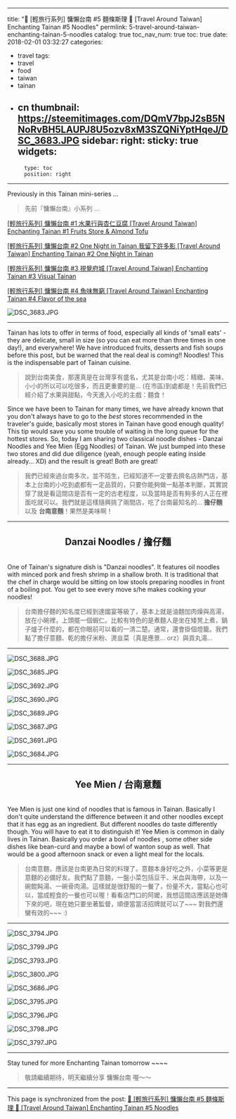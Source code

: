 
---
title: "🚉 [輕旅行系列] 慵懶台南 #5 麵條斯理 🚉 [Travel Around Taiwan] Enchanting Tainan #5 Noodles"
permlink: 5-travel-around-taiwan-enchanting-tainan-5-noodles
catalog: true
toc_nav_num: true
toc: true
date: 2018-02-01 03:32:27
categories:
- travel
tags:
- travel
- food
- taiwan
- tainan
- cn
thumbnail: https://steemitimages.com/DQmV7bpJ2sB5NNoRvBH5LAUPJ8U5ozv8xM3SZQNiYptHqeJ/DSC_3683.JPG
sidebar:
    right:
        sticky: true
widgets:
    -
        type: toc
        position: right
---


Previously in this Tainan mini-series ... 

>先前『慵懶台南』小系列 ... 

[ [輕旅行系列] 慵懶台南 #1 水果行與杏仁豆腐  [Travel Around Taiwan] Enchanting Tainan #1 Fruits Store & Almond Tofu](https://steemit.com/travel/@deanliu/1-travel-around-taiwan-enchanting-tainan-1-fruits-store-and-almond-tofu#comments)

[ [輕旅行系列] 慵懶台南 #2 One Night in Tainan 我留下許多影  [Travel Around Taiwan] Enchanting Tainan #2 One Night in Tainan ](https://steemit.com/photography/@deanliu/2-one-night-in-tainan-travel-around-taiwan-enchanting-tainan-2-one-night-in-tainan#comments)

[ [輕旅行系列] 慵懶台南 #3 視覺府城   [Travel Around Taiwan] Enchanting Tainan #3 Visual Tainan](https://steemit.com/photography/@deanliu/3-travel-around-taiwan-enchanting-tainan-3-visual-tainan)

[ [輕旅行系列] 慵懶台南 #4 魚味無窮  [Travel Around Taiwan] Enchanting Tainan #4 Flavor of the sea](https://steemit.com/travel/@deanliu/4-travel-around-taiwan-enchanting-tainan-4-flavor-of-the-sea)

![DSC_3683.JPG](https://steemitimages.com/DQmV7bpJ2sB5NNoRvBH5LAUPJ8U5ozv8xM3SZQNiYptHqeJ/DSC_3683.JPG)

****
Tainan has lots to offer in terms of food, especially all kinds of 'small eats' - they are delicate, small in size (so you can eat more than three times in one day!), and everywhere! We have introduced fruits, desserts and fish soups before this post, but be warned that the real deal is coming!! Noodles! This is the indispensable part of Tainan cuisine. 

>說到台南美食，那還真是在台灣享有盛名，尤其是台南小吃：精緻、美味、小小的所以可以吃很多，而且更重要的是... (在市區)到處都是！先前我們已經介紹了水果與甜點，今天進入小吃的主戲：麵食！

Since we have been to Tainan for many times, we have already known that you don't always have to go to the *best* stores recommended in the traveler's guide, basically most stores in Tainan have good enough quality! This tip would save you some trouble of waiting in the long queue for the hottest stores. So, today I am sharing two classical noodle dishes -  Danzai Noodles and Yee Mien (Egg Noodles) of Tainan. We just bumped into these two stores and did due diligence (yeah, enough people eating inside already... XD) and the result is great! Both are great!

>我們已經來過台南多次，並不陌生，已經知道不一定要去擠名店熱門店，基本上台南的小吃到處都有一定品質的，只要你能夠做一點基本判斷，其實說穿了就是看這間店是否有一定的古老程度，以及當時是否有夠多的人正在裡面吃就可以。我們就是這樣隨興挑了兩間店，吃了台南最知名的... **擔仔麵** 以及 **台南意麵**！果然是美味啊！

****
## <center>Danzai Noodles / 擔仔麵</center>
<br>One of Tainan's signature dish is "Danzai noodles". It features oil noodles with minced pork and fresh shrimp in a shallow broth. It is traditional that the chef in charge would be sitting on low stools preparing noodles in front of a boiling pot. You get to see every move s/he makes cooking your noodles! 

>台南擔仔麵的知名度已經到達國宴等級了，基本上就是油麵加肉燥與高湯，放在小碗裡，上頭擺一個蝦仁。比較有特色的是煮麵人是坐在矮凳上煮，鍋子爐子什麼的，都在你眼前可以看的一清二楚。通常，還會掛個燈籠。我們點了擔仔意麵、乾的擔仔米粉、燙韭菜（真是應景... orz）與貢丸湯... 

****
![DSC_3688.JPG](https://steemitimages.com/DQmS947p1BY8qKsF8NYs1EKjjezDQiZfs8JDPWwWU5CZDaX/DSC_3688.JPG)

![DSC_3685.JPG](https://steemitimages.com/DQmegE128QLpoNrhqfLN38qnmf1jrnLcxM6sxPmQkCTDQUN/DSC_3685.JPG)

![DSC_3692.JPG](https://steemitimages.com/DQmVtSKJdof2n2mb6xx3AYHAJfRpmVP7TUYKVfR3LSZo5ik/DSC_3692.JPG)

![DSC_3690.JPG](https://steemitimages.com/DQmQgLkTF6PjhMNEPbQ77f2qCFVHsaGdYtNKghmzcLM1Acs/DSC_3690.JPG)

![DSC_3689.JPG](https://steemitimages.com/DQmUTfqUiDWNgeFZfeom63uLRSeE6dpoHtrKSf1Yrf9wtpW/DSC_3689.JPG)

![DSC_3687.JPG](https://steemitimages.com/DQmXs6pVaJXvSmApEXbFFepnKC7aK44dnJfJY2iJAxC4JkC/DSC_3687.JPG)

![DSC_3691.JPG](https://steemitimages.com/DQmShkNs5ggVMHRvZqh2Q3y257eompcsD3y1g6AbGHjC4ix/DSC_3691.JPG)

![DSC_3684.JPG](https://steemitimages.com/DQmenqhYQRy8hiwsvtkGaF7HSvd6GrrQ6qtakYjFUsxzgfB/DSC_3684.JPG)

****
## <center> Yee Mien / 台南意麵</center>
<br>Yee Mien is just one kind of noodles that is famous in Tainan. Basically I don't quite understand the difference between it and other noodles except that it has egg as an ingredient. But different noodles do taste differently though. You will have to eat it to distinguish it! Yee Mien is common in daily lives in Tainan. Basically you order a bowl of noodles , some other side dishes like bean-curd and maybe a bowl of wanton soup as well. That would be a good afternoon snack or even a light meal for the locals. 

>台南意麵，應該是台南更為日常的料理了。意麵本身好吃之外，小菜等更是意麵的必備好友。我們點了意麵，一盤小菜包括豆干、米血與海帶，以及一碗餛飩湯、一碗骨肉湯。這樣就是很舒服的一餐了，份量不大，當點心也可以，當成輕食的一餐也可以喔！看看店門口的阿嬤，我想這間店應該是她傳下來的吧，現在她只要坐著監督，順便當當活招牌就可以了~~~ 對我們還蠻有效的~~~ :)

****
![DSC_3794.JPG](https://steemitimages.com/DQmcnGMEpoF4xMQvqLh7WqfQr5kExXLXy5ML37g9YAXuXwA/DSC_3794.JPG)

![DSC_3799.JPG](https://steemitimages.com/DQmZ8UMmwajATv6Cy8aSE3oaJcVEFu2XqTuzg9VJhzcn7Xk/DSC_3799.JPG)

![DSC_3793.JPG](https://steemitimages.com/DQmYF1Q88jULxMKmhzSLHVPxxXdQksvJvewJbpZNxQTg3wX/DSC_3793.JPG)

![DSC_3800.JPG](https://steemitimages.com/DQmS34XdmjQnjDxBUg7WZqQ2Jps7J2XWNLJZxVGAXFJxLqG/DSC_3800.JPG)

![DSC_3686.JPG](https://steemitimages.com/DQmRiYJ1kgktS7N8xcEBfDDyXv4zwQzHMgZxT2LoHW2vvtF/DSC_3686.JPG)

![DSC_3795.JPG](https://steemitimages.com/DQmNaUrTnvEaq9AvAdpoWeYGBiRBB7aGNg9dNd5BmWfZXx8/DSC_3795.JPG)

![DSC_3796.JPG](https://steemitimages.com/DQmf3SxWhZH2qs3WwVk8zdta5QEa1HGtpioYwRbQt2DAQbv/DSC_3796.JPG)

![DSC_3798.JPG](https://steemitimages.com/DQmV7bqZTwAPMmSUF376zges8nvzVs6dA1zmMFMQ6J1HFc1/DSC_3798.JPG)

![DSC_3797.JPG](https://steemitimages.com/DQmXkLu3qnWFWBJwC6SUFpzPtuKRkEBttDLrfqvuJrUowgq/DSC_3797.JPG)

*****
Stay tuned for more Enchanting Tainan tomorrow ~~~~

>敬請繼續期待，明天繼續分享 慵懶台南 喔～～

- - -

This page is synchronized from the post: [🚉 [輕旅行系列] 慵懶台南 #5 麵條斯理 🚉 [Travel Around Taiwan] Enchanting Tainan #5 Noodles](https://steemit.com/@deanliu/5-travel-around-taiwan-enchanting-tainan-5-noodles)
